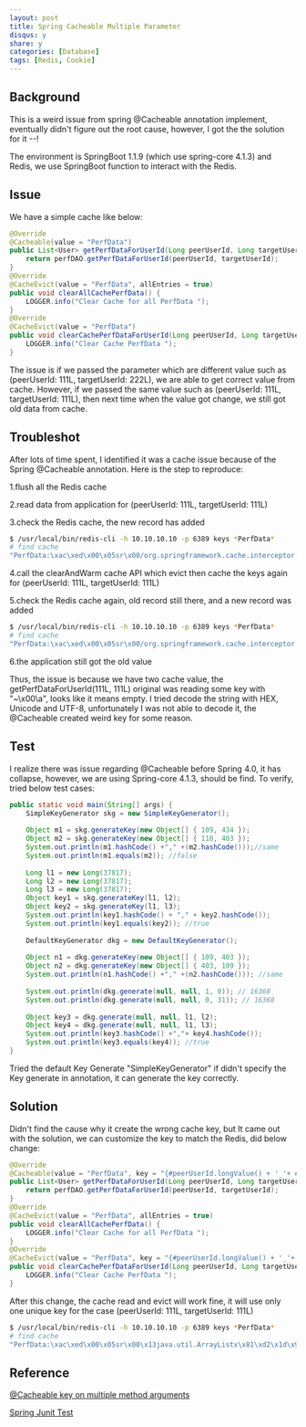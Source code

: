 ```yaml
---
layout: post
title: Spring Cacheable Multiple Parameter
disqus: y
share: y
categories: [Database]
tags: [Redis, Cookie]
---
```


Background
----------
This is a weird issue from spring @Cacheable annotation implement, eventually didn't figure out the root cause, however, I got the the solution for it --!

The environment is SpringBoot 1.1.9 (which use spring-core 4.1.3) and Redis, we use SpringBoot function to interact with the Redis.

Issue
-------
We have a simple cache like below:
~~~java
@Override
@Cacheable(value = "PerfData")
public List<User> getPerfDataForUserId(Long peerUserId, Long targetUserId) throws Exception {
	return perfDAO.getPerfDataForUserId(peerUserId, targetUserId);
}
@Override
@CacheEvict(value = "PerfData", allEntries = true)
public void clearAllCachePerfData() {
	LOGGER.info("Clear Cache for all PerfData ");
}
@Override
@CacheEvict(value = "PerfData")
public void clearCachePerfDataForUserId(Long peerUserId, Long targetUserId) {
	LOGGER.info("Clear Cache PerfData ");
}
~~~
The issue is if we passed the parameter which are different value such as (peerUserId: 111L, targetUserId: 222L), we are able to get correct value from cache. However, if we passed the same value such as (peerUserId: 111L, targetUserId: 111L), then next time when the value got change, we still got old data from cache.

Troubleshot
----------
After lots of time spent, I identified it was a cache issue because of the Spring @Cacheable annotation. Here is the step to reproduce:

1.flush all the Redis cache

2.read data from application for (peerUserId: 111L, targetUserId: 111L)

3.check the Redis cache, the new record has added
~~~bash
$ /usr/local/bin/redis-cli -h 10.10.10.10 -p 6389 keys *PerfData*
# find cache
"PerfData:\xac\xed\x00\x05sr\x00/org.springframework.cache.interceptor.SimpleKeyL\nW\x03km\x93\xd8\x02\x00\x02I\x00\bhashCode[\x00\x06paramst\x00\x13[Ljava/lang/Object;xp\x00\x12z\xe1ur\x00\x13[Ljava.lang.Object;\x90\xceX\x9f\x10s)l\x02\x00\x00xp\x00\x00\x00\x02sr\x00\x0ejava.lang.Long;\x8b\xe4\x90\xcc\x8f#\xdf\x02\x00\x01J\x00\x05valuexr\x00\x10java.lang.Number\x86\xac\x95\x1d\x0b\x94\xe0\x8b\x02\x00\x00xp\x00\x00\x00\x00\x00\x00\x93\xb9q\x00~\x00\a"
~~~
4.call the clearAndWarm cache API which evict then cache the keys again for (peerUserId: 111L, targetUserId: 111L)

5.check the Redis cache again, old record still there, and a new record was added
~~~bash
$ /usr/local/bin/redis-cli -h 10.10.10.10 -p 6389 keys *PerfData*
# find cache
"PerfData:\xac\xed\x00\x05sr\x00/org.springframework.cache.interceptor.SimpleKeyL\nW\x03km\x93\xd8\x02\x00\x02I\x00\bhashCode[\x00\x06paramst\x00\x13[Ljava/lang/Object;xp\x00\x12z\xe1ur\x00\x13[Ljava.lang.Object;\x90\xceX\x9f\x10s)l\x02\x00\x00xp\x00\x00\x00\x02sr\x00\x0ejava.lang.Long;\x8b\xe4\x90\xcc\x8f#\xdf\x02\x00\x01J\x00\x05valuexr\x00\x10java.lang.Number\x86\xac\x95\x1d\x0b\x94\xe0\x8b\x02\x00\x00xp\x00\x00\x00\x00\x00\x00\x93\xb9sq\x00~\x00\x05\x00\x00\x00\x00\x00\x00\x93\xb9"
~~~
6.the application still got the old value

Thus, the issue is because we have two cache value, the getPerfDataForUserId(111L, 111L) original was reading some key with "~\x00\a", looks like it means empty. I tried decode the string with HEX, Unicode and UTF-8, unfortunately I was not able to decode it, the @Cacheable created weird key for some reason.

Test
---------
I realize there was issue regarding @Cacheable before Spring 4.0, it has collapse, however, we are using Spring-core 4.1.3, should be find. To verify, tried below test cases:
~~~java
public static void main(String[] args) {
	SimpleKeyGenerator skg = new SimpleKeyGenerator();
	
	Object m1 = skg.generateKey(new Object[] { 109, 434 });
	Object m2 = skg.generateKey(new Object[] { 110, 403 });
	System.out.println(m1.hashCode() +"," +(m2.hashCode()));//same
	System.out.println(m1.equals(m2)); //false
	
	Long l1 = new Long(37817);
	Long l2 = new Long(37817);
	Long l3 = new Long(37817);
	Object key1 = skg.generateKey(l1, l2);
	Object key2 = skg.generateKey(l1, l3);
	System.out.println(key1.hashCode() + "," + key2.hashCode());
	System.out.println(key1.equals(key2)); //true
	
	DefaultKeyGenerator dkg = new DefaultKeyGenerator();
	
	Object n1 = dkg.generateKey(new Object[] { 109, 403 });
	Object n2 = dkg.generateKey(new Object[] { 403, 109 });
	System.out.println(n1.hashCode() +"," +(n2.hashCode())); //same
	
	System.out.println(dkg.generate(null, null, 1, 0)); // 16368
	System.out.println(dkg.generate(null, null, 0, 31)); // 16368
	
	Object key3 = dkg.generate(null, null, l1, l2);
	Object key4 = dkg.generate(null, null, l1, l3);
	System.out.println(key3.hashCode() +","+ key4.hashCode());
	System.out.println(key3.equals(key4)); //true
}
~~~
Tried the default Key Generate "SimpleKeyGenerator" if didn't specify the Key generate in annotation, it can generate the key correctly.

Solution
--------
Didn't find the cause why it create the wrong cache key, but It came out with the solution, we can customize the key to match the Redis, did below change:
~~~java
@Override
@Cacheable(value = "PerfData", key = "{#peerUserId.longValue() + '_'+ #targetUserId.longValue()}")
public List<User> getPerfDataForUserId(Long peerUserId, Long targetUserId) throws Exception {
	return perfDAO.getPerfDataForUserId(peerUserId, targetUserId);
}
@Override
@CacheEvict(value = "PerfData", allEntries = true)
public void clearAllCachePerfData() {
	LOGGER.info("Clear Cache for all PerfData ");
}
@Override
@CacheEvict(value = "PerfData", key = "{#peerUserId.longValue() + '_'+ #targetUserId.longValue()}")
public void clearCachePerfDataForUserId(Long peerUserId, Long targetUserId) {
	LOGGER.info("Clear Cache PerfData ");
}
~~~
After this change, the cache read and evict will work fine, it will use only one unique key for the case (peerUserId: 111L, targetUserId: 111L)
~~~bash
$ /usr/local/bin/redis-cli -h 10.10.10.10 -p 6389 keys *PerfData*
# find cache
"PerfData:\xac\xed\x00\x05sr\x00\x13java.util.ArrayListx\x81\xd2\x1d\x99\xc7a\x9d\x03\x00\x01I\x00\x04sizexp\x00\x00\x00\x01w\x04\x00\x00\x00\x01t\x00\n111_111x"
~~~

Reference
---------
[@Cacheable key on multiple method arguments](https://stackoverflow.com/questions/14072380/cacheable-key-on-multiple-method-arguments)

[Spring Junit Test](https://github.com/spring-projects/spring-framework/blob/master/spring-context/src/test/java/org/springframework/cache/interceptor/SimpleKeyGeneratorTests.java)


